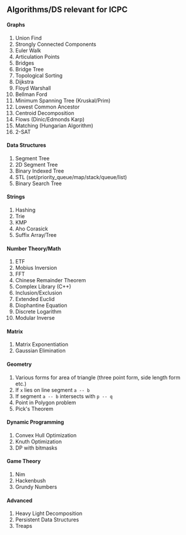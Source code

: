 ## Algorithms/DS relevant for ICPC

#### Graphs

1. Union Find
2. Strongly Connected Components
3. Euler Walk
4. Articulation Points
5. Bridges
6. Bridge Tree
7. Topological Sorting
8. Dijkstra
9. Floyd Warshall
10. Bellman Ford
11. Minimum Spanning Tree (Kruskal/Prim)
12. Lowest Common Ancestor
13. Centroid Decomposition
14. Flows (Dinic/Edmonds Karp)
15. Matching (Hungarian Algorithm)
16. 2-SAT

#### Data Structures

1. Segment Tree
2. 2D Segment Tree
3. Binary Indexed Tree
4. STL (set/priority_queue/map/stack/queue/list)
5. Binary Search Tree

#### Strings

1. Hashing
2. Trie
3. KMP
4. Aho Corasick
5. Suffix Array/Tree

#### Number Theory/Math

1. ETF
2. Mobius Inversion
3. FFT
4. Chinese Remainder Theorem
5. Complex Library (C++)
6. Inclusion/Exclusion
7. Extended Euclid
8. Diophantine Equation
9. Discrete Logarithm
10. Modular Inverse

#### Matrix

1. Matrix Exponentiation
2. Gaussian Elimination

#### Geometry

1. Various forms for area of triangle (three point form, side length form etc.)
2. If `x` lies on line segment `a -- b`
3. If segment `a -- b` intersects with `p -- q`
4. Point in Polygon problem
5. Pick's Theorem

#### Dynamic Programming

1. Convex Hull Optimization
2. Knuth Optimization
3. DP with bitmasks

#### Game Theory

1. Nim
2. Hackenbush
3. Grundy Numbers

#### Advanced

1. Heavy Light Decomposition
2. Persistent Data Structures
3. Treaps
